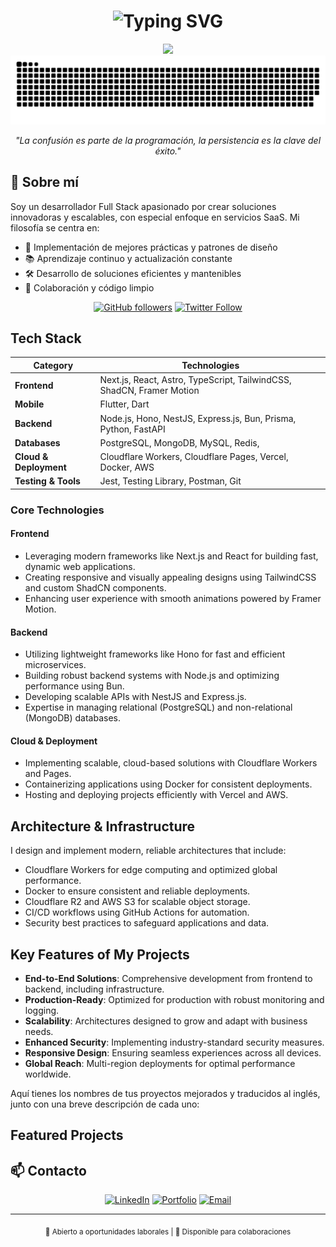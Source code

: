# <div align="center">

<h1 align="center">
  <img src="https://readme-typing-svg.demolab.com?font=Fira+Code&weight=600&size=35&pause=1000&color=FFFFFF&background=000000&center=true&vCenter=true&random=false&width=1000&height=100&lines=Franzua+Plasencia;Full+Stack+Developer+%26+Software+Architect;Building+Modern+%26+Scalable+Solutions" alt="Typing SVG" />
</h1>

<div align="center">
  <img src="https://user-images.githubusercontent.com/73097560/115834477-dbab4500-a447-11eb-908a-139a6edaec5c.gif">
</div>

<div align="center">
  <img src="/grid-snake.svg" alt="snake" />
</div>

<div align="center">
  <p><em>"La confusión es parte de la programación, la persistencia es la clave del éxito."</em></p>
</div>

## 🚀 Sobre mí

Soy un desarrollador Full Stack apasionado por crear soluciones innovadoras y escalables, con especial enfoque en servicios SaaS. Mi filosofía se centra en:

- 🎯 Implementación de mejores prácticas y patrones de diseño
- 📚 Aprendizaje continuo y actualización constante
- 🛠️ Desarrollo de soluciones eficientes y mantenibles
- 🤝 Colaboración y código limpio

<div align="center">

[![GitHub followers](https://img.shields.io/github/followers/plasenca-d?style=social)](https://github.com/plasenca-d)
[![Twitter Follow](https://img.shields.io/twitter/follow/FranzuaPlasenc1?style=social)](https://x.com/FranzuaPlasenc1)

</div>


## Tech Stack

| **Category**       | **Technologies**                                                                                                           |
|---------------------|---------------------------------------------------------------------------------------------------------------------------|
| **Frontend**        | Next.js, React, Astro, TypeScript, TailwindCSS, ShadCN, Framer Motion                                           |
| **Mobile**        | Flutter, Dart                                           |
| **Backend**         | Node.js, Hono, NestJS, Express.js, Bun, Prisma, Python, FastAPI                                                                    |
| **Databases**       | PostgreSQL, MongoDB, MySQL, Redis,                                                                            |
| **Cloud & Deployment** | Cloudflare Workers, Cloudflare Pages, Vercel, Docker, AWS                                                               |
| **Testing & Tools** | Jest, Testing Library, Postman, Git                                                                                       |



### Core Technologies

#### Frontend
- Leveraging modern frameworks like Next.js and React for building fast, dynamic web applications.
- Creating responsive and visually appealing designs using TailwindCSS and custom ShadCN components.
- Enhancing user experience with smooth animations powered by Framer Motion.

#### Backend
- Utilizing lightweight frameworks like Hono for fast and efficient microservices.
- Building robust backend systems with Node.js and optimizing performance using Bun.
- Developing scalable APIs with NestJS and Express.js.
- Expertise in managing relational (PostgreSQL) and non-relational (MongoDB) databases.

#### Cloud & Deployment
- Implementing scalable, cloud-based solutions with Cloudflare Workers and Pages.
- Containerizing applications using Docker for consistent deployments.
- Hosting and deploying projects efficiently with Vercel and AWS.


## Architecture & Infrastructure

I design and implement modern, reliable architectures that include:

- Cloudflare Workers for edge computing and optimized global performance.
- Docker to ensure consistent and reliable deployments.
- Cloudflare R2 and AWS S3 for scalable object storage.
- CI/CD workflows using GitHub Actions for automation.
- Security best practices to safeguard applications and data.



## Key Features of My Projects

- **End-to-End Solutions**: Comprehensive development from frontend to backend, including infrastructure.
- **Production-Ready**: Optimized for production with robust monitoring and logging.
- **Scalability**: Architectures designed to grow and adapt with business needs.
- **Enhanced Security**: Implementing industry-standard security measures.
- **Responsive Design**: Ensuring seamless experiences across all devices.
- **Global Reach**: Multi-region deployments for optimal performance worldwide.


Aquí tienes los nombres de tus proyectos mejorados y traducidos al inglés, junto con una breve descripción de cada uno:

## Featured Projects



## 📫 Contacto

<div align="center">
  
[![LinkedIn](https://img.shields.io/badge/LinkedIn-%230077B5.svg?style=for-the-badge&logo=linkedin&logoColor=white)](https://www.linkedin.com/in/plasenca/)
[![Portfolio](https://img.shields.io/badge/Portfolio-%23000000.svg?style=for-the-badge&logo=firefox&logoColor=#FF7139)](https://plasenca.com)
[![Email](https://img.shields.io/badge/Email-D14836?style=for-the-badge&logo=gmail&logoColor=white)](mailto:franzua_plasencia@outlook.com)

</div>

---

<div align="center">
  <sub>💼 Abierto a oportunidades laborales | 🤝 Disponible para colaboraciones</sub>
</div>